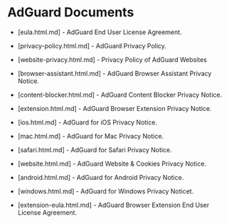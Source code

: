 
# AdGuard Documents

- [eula.html.md] - AdGuard End User License Agreement.

- [privacy-policy.html.md] - AdGuard Privacy Policy.

- [website-privacy.html.md] - Privacy Policy of AdGuard Websites

- [browser-assistant.html.md] - AdGuard Browser Assistant Privacy Notice.

- [content-blocker.html.md] - AdGuard Content Blocker Privacy Notice.

- [extension.html.md] - AdGuard Browser Extension Privacy Notice.

- [ios.html.md] - AdGuard for iOS Privacy Notice.

- [mac.html.md] - AdGuard for Mac Privacy Notice.

- [safari.html.md] - AdGuard for Safari Privacy Notice.

- [website.html.md] - AdGuard Website & Cookies Privacy Notice.

- [android.html.md] - AdGuard for Android Privacy Notice.

- [windows.html.md] - AdGuard for Windows Privacy Noticet.

- [extension-eula.html.md] - AdGuard Browser Extension End User License Agreement.
